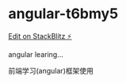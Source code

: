 # angular-t6bmy5

[Edit on StackBlitz ⚡️](https://stackblitz.com/edit/angular-t6bmy5)

angular learing...

前端学习(angular)框架使用
